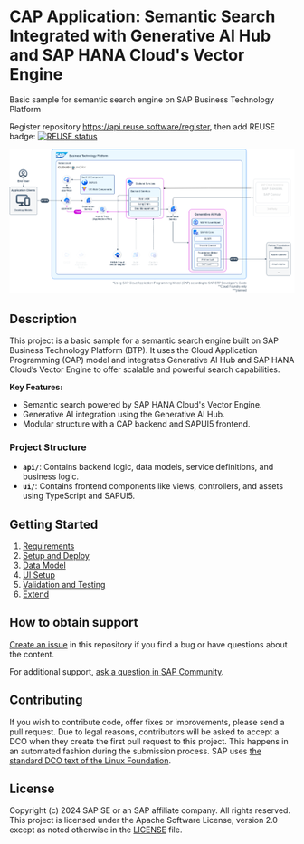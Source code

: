 # CAP Application: Semantic Search Integrated with Generative AI Hub and SAP HANA Cloud's Vector Engine
Basic sample for semantic search engine on SAP Business Technology Platform


Register repository https://api.reuse.software/register, then add REUSE badge:
[![REUSE status](https://api.reuse.software/badge/github.com/SAP-samples/btp-cap-genai-semantic-search)](https://api.reuse.software/info/github.com/SAP-samples/btp-cap-genai-semantic-search)

![Diagram](docs/architecture.png)

## **Description**
This project is a basic sample for a semantic search engine built on SAP Business Technology Platform (BTP). It uses the Cloud Application Programming (CAP) model and integrates Generative AI Hub and SAP HANA Cloud’s Vector Engine to offer scalable and powerful search capabilities.

**Key Features:**
- Semantic search powered by SAP HANA Cloud's Vector Engine.
- Generative AI integration using the Generative AI Hub.
- Modular structure with a CAP backend and SAPUI5 frontend.

### **Project Structure**
- **`api/`**: Contains backend logic, data models, service definitions, and business logic.
- **`ui/`**: Contains frontend components like views, controllers, and assets using TypeScript and SAPUI5.

## Getting Started
1. [Requirements](https://github.com/SAP-samples/btp-cap-genai-semantic-search/blob/main/docs/tutorial/1-Requirements.md)
2. [Setup and Deploy](https://github.com/SAP-samples/btp-cap-genai-semantic-search/blob/main/docs/tutorial/2-Setup%20and%20Deploy.md)
3. [Data Model](https://github.com/SAP-samples/btp-cap-genai-semantic-search/blob/main/docs/tutorial/3-Data%20Model.md)
4. [UI Setup](https://github.com/SAP-samples/btp-cap-genai-semantic-search/blob/main/docs/tutorial/4-UI%20Setup.md)
5. [Validation and Testing](https://github.com/SAP-samples/btp-cap-genai-semantic-search/blob/main/docs/tutorial/5-Validation%20and%20Testing.md)
6. [Extend](https://github.com/SAP-samples/btp-cap-genai-semantic-search/blob/main/docs/tutorial/6-Extend.md)

## How to obtain support
[Create an issue](https://github.com/SAP-samples/btp-cap-genai-semantic-search/issues) in this repository if you find a bug or have questions about the content.
 
For additional support, [ask a question in SAP Community](https://answers.sap.com/questions/ask.html).

## Contributing
If you wish to contribute code, offer fixes or improvements, please send a pull request. Due to legal reasons, contributors will be asked to accept a DCO when they create the first pull request to this project. This happens in an automated fashion during the submission process. SAP uses [the standard DCO text of the Linux Foundation](https://developercertificate.org/).

## License
Copyright (c) 2024 SAP SE or an SAP affiliate company. All rights reserved. This project is licensed under the Apache Software License, version 2.0 except as noted otherwise in the [LICENSE](LICENSE) file.
